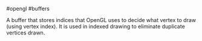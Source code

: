#opengl #buffers

A buffer that stores indices that OpenGL uses to decide what vertex to draw (using vertex index). It is used in indexed drawing to eliminate duplicate vertices drawn.


